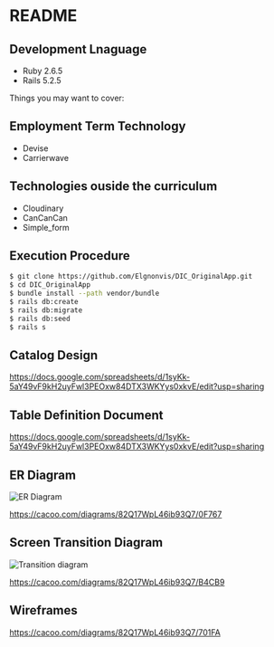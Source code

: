 # README

## Development Lnaguage

* Ruby 2.6.5
* Rails 5.2.5

Things you may want to cover:

## Employment Term Technology

* Devise
* Carrierwave

## Technologies ouside the curriculum

* Cloudinary
* CanCanCan
* Simple_form

## Execution Procedure

```bash
$ git clone https://github.com/Elgnonvis/DIC_OriginalApp.git
$ cd DIC_OriginalApp
$ bundle install --path vendor/bundle
$ rails db:create
$ rails db:migrate
$ rails db:seed
$ rails s
```

## Catalog Design

https://docs.google.com/spreadsheets/d/1syKk-5aY49vF9kH2uyFwl3PEOxw84DTX3WKYys0xkvE/edit?usp=sharing


## Table Definition Document

https://docs.google.com/spreadsheets/d/1syKk-5aY49vF9kH2uyFwl3PEOxw84DTX3WKYys0xkvE/edit?usp=sharing

## ER Diagram

![ER Diagram](https://user-images.githubusercontent.com/78650220/137362038-e6d9006b-964d-40d1-83f5-64d2db6990b3.png)



https://cacoo.com/diagrams/82Q17WpL46ib93Q7/0F767


## Screen Transition Diagram

![Transition diagram](https://user-images.githubusercontent.com/78650220/137474597-c674b301-825f-4a09-b829-3f744bf7b10d.png)


https://cacoo.com/diagrams/82Q17WpL46ib93Q7/B4CB9

## Wireframes

https://cacoo.com/diagrams/82Q17WpL46ib93Q7/701FA
